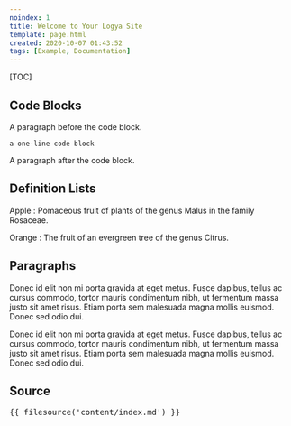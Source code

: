 ```yaml
---
noindex: 1
title: Welcome to Your Logya Site
template: page.html
created: 2020-10-07 01:43:52
tags: [Example, Documentation]
---
```

[TOC]

## Code Blocks

A paragraph before the code block.

```
a one-line code block
```

A paragraph after the code block.

## Definition Lists

Apple
:   Pomaceous fruit of plants of the genus Malus in
    the family Rosaceae.

Orange
:   The fruit of an evergreen tree of the genus Citrus.

## Paragraphs

Donec id elit non mi porta gravida at eget metus. Fusce dapibus, tellus ac
cursus commodo, tortor mauris condimentum nibh, ut fermentum massa justo sit
amet risus. Etiam porta sem malesuada magna mollis euismod. Donec sed odio dui.

Donec id elit non mi porta gravida at eget metus. Fusce dapibus, tellus ac
cursus commodo, tortor mauris condimentum nibh, ut fermentum massa justo sit
amet risus. Etiam porta sem malesuada magna mollis euismod. Donec sed odio dui.

## Source

<pre>
{{ filesource('content/index.md') }}
</pre>